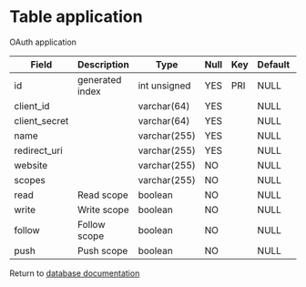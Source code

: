 Table application
===========
OAuth application

| Field | Description | Type | Null | Key | Default | Extra |
| ----- | ----------- | ---- | ---- | --- | ------- | ----- |
| id | generated index | int unsigned | YES | PRI | NULL | auto_increment |    
| client_id |  | varchar(64) | YES |  | NULL |  |    
| client_secret |  | varchar(64) | YES |  | NULL |  |    
| name |  | varchar(255) | YES |  | NULL |  |    
| redirect_uri |  | varchar(255) | YES |  | NULL |  |    
| website |  | varchar(255) | NO |  | NULL |  |    
| scopes |  | varchar(255) | NO |  | NULL |  |    
| read | Read scope | boolean | NO |  | NULL |  |    
| write | Write scope | boolean | NO |  | NULL |  |    
| follow | Follow scope | boolean | NO |  | NULL |  |    
| push | Push scope | boolean | NO |  | NULL |  |    

Return to [database documentation](help/database)
